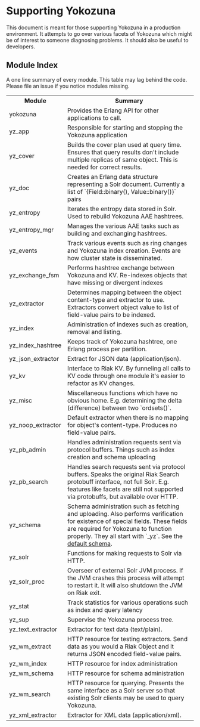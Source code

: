 Supporting Yokozuna
===================

This document is meant for those supporting Yokozuna in a production
environment.  It attempts to go over various facets of Yokozuna which
might be of interest to someone diagnosing problems.  It should also
be useful to developers.

Module Index
------------

A one line summary of every module.  This table may lag behind the
code.  Please file an issue if you notice modules missing.

<table>
  <tr>
    <th>Module</th>
    <th>Summary</th>
  </tr>
  <tr>
    <td>yokozuna</td>
    <td>Provides the Erlang API for other applications to call.</td>
  </tr>

  <tr>
    <td>yz_app</td>
    <td>Responsible for starting and stopping the Yokozuna
    application</td>
  </tr>

  <tr>
    <td>yz_cover</td>
    <td>Builds the cover plan used at query time.  Ensures that query results don't include multiple replicas of same object.  This is needed for correct results.</td>
  </tr>

  <tr>
    <td>yz_doc</td>
    <td>Creates an Erlang data structure representing a Solr document.  Currently a list of `{Field::binary(), Value::binary()}` pairs</td>
  </tr>

  <tr>
    <td>yz_entropy</td>
    <td>Iterates the entropy data stored in Solr.  Used to rebuild Yokozuna AAE hashtrees.</td>
  </tr>

  <tr>
    <td>yz_entropy_mgr</td>
    <td>Manages the various AAE tasks such as building and exchanging hashtrees.</td>
  </tr>

  <tr>
    <td>yz_events</td>
    <td>Track various events such as ring changes and Yokozuna index creation.  Events are how cluster state is disseminated.</td>
  </tr>

  <tr>
    <td>yz_exchange_fsm</td>
    <td>Performs hashtree exchange between Yokozuna and KV.  Re-indexes objects that have missing or divergent indexes</td>
  </tr>

  <tr>
    <td>yz_extractor</td>
    <td>Determines mapping between the object content-type and extractor to use.  Extractors convert object value to list of field-value pairs to be indexed.</td>
  </tr>

  <tr>
    <td>yz_index</td>
    <td>Administration of indexes such as creation, removal and listing.</td>
  </tr>

  <tr>
    <td>yz_index_hashtree</td>
    <td>Keeps track of Yokozuna hashtree, one Erlang process per partition.</td>
  </tr>

  <tr>
    <td>yz_json_extractor</td>
    <td>Extract for JSON data (application/json).</td>
  </tr>

  <tr>
    <td>yz_kv</td>
    <td>Interface to Riak KV.  By funneling all calls to KV code through one module it's easier to refactor as KV changes.</td>
  </tr>

  <tr>
    <td>yz_misc</td>
    <td>Miscellaneous functions which have no obvious home.  E.g. determining the delta (difference) between two `ordsets()`.</td>
  </tr>

  <tr>
    <td>yz_noop_extractor</td>
    <td>Default extractor when there is no mapping for object's content-type.  Produces no field-value pairs.</td>
  </tr>

  <tr>
    <td>yz_pb_admin</td>
    <td>Handles administration requests sent via protocol buffers.  Things such as index creation and schema uploading</td>
  <tr>

  <tr>
    <td>yz_pb_search</td>
    <td>Handles search requests sent via protocol buffers.  Speaks the original Riak Search protobuff interface, not full Solr.  E.g. features like facets are still not supported via protobuffs, but available over HTTP.</td>
  </tr>

  <tr>
    <td>yz_schema</td>
    <td>Schema administration such as fetching and uploading.  Also performs verification for existence of special fields.  These fields are required for Yokozuna to function properly.  They all start with `_yz`.  See the <a href="https://github.com/basho/yokozuna/blob/develop/priv/default_schema.xml">default schema</a>.</td>
  </tr>

  <tr>
    <td>yz_solr</td>
    <td>Functions for making requests to Solr via HTTP.
  </tr>

  <tr>
    <td>yz_solr_proc</td>
    <td>Overseer of external Solr JVM process.  If the JVM crashes this process will attempt to restart it.  It will also shutdown the JVM on Riak exit.</td>
  </tr>

  <tr>
    <td>yz_stat</td>
    <td>Track statistics for various operations such as index and query latency</td>
  </tr>

  <tr>
    <td>yz_sup</td>
    <td>Supervise the Yokozuna process tree.</td>
  </tr>

  <tr>
    <td>yz_text_extractor</td>
    <td>Extractor for text data (text/plain).</td>
  </tr>

  <tr>
    <td>yz_wm_extract</td>
    <td>HTTP resource for testing extractors.  Send data as you would a Riak Object and it returns JSON encoded field-value pairs.</td>
  </tr>

  <tr>
    <td>yz_wm_index</td>
    <td>HTTP resource for index administration</td>
  </tr>

  <tr>
    <td>yz_wm_schema</td>
    <td>HTTP resource for schema administration</td>
  </tr>

  <tr>
    <td>yz_wm_search</td>
    <td>HTTP resource for querying.  Presents the same interface as a Solr server so that existing Solr clients may be used to query Yokozuna.</td>
  </tr>

  <tr>
    <td>yz_xml_extractor</td>
    <td>Extractor for XML data (application/xml).</td>
  </tr>
</table>

[ds]: https://github.com/basho/yokozuna/blob/develop/priv/default_schema.xml#L112

